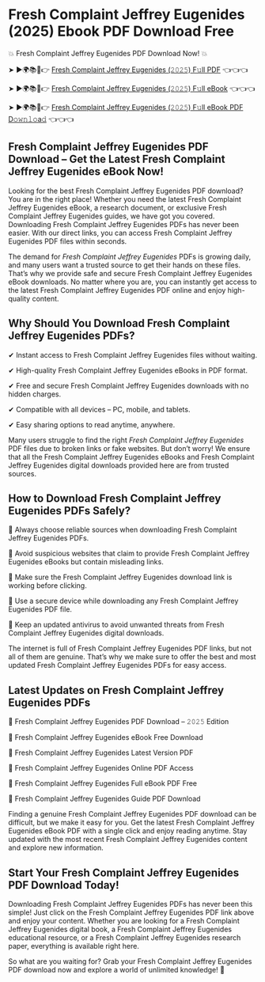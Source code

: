 # Fresh Complaint Jeffrey Eugenides (2025) Ebook PDF Download Free

💥 Fresh Complaint Jeffrey Eugenides PDF Download Now! 💥

➤ ►🌍📚📱👉 [Fresh Complaint Jeffrey Eugenides (𝟸𝟶𝟸𝟻) F𝚞ll PDF](https://getpdf.xyz/fresh-complaint-jeffrey-eugenides) 👈👈👈


➤ ►🌍📚📱👉 [Fresh Complaint Jeffrey Eugenides (𝟸𝟶𝟸𝟻) F𝚞ll eBook](https://getpdf.xyz/fresh-complaint-jeffrey-eugenides) 👈👈👈


➤ ►🌍📚📱👉 [Fresh Complaint Jeffrey Eugenides (𝟸𝟶𝟸𝟻) F𝚞ll eBook PDF D𝚘𝚠𝚗𝚕𝚘a𝚍](https://getpdf.xyz/fresh-complaint-jeffrey-eugenides) 👈👈👈


## Fresh Complaint Jeffrey Eugenides PDF Download – Get the Latest Fresh Complaint Jeffrey Eugenides eBook Now!

Looking for the best Fresh Complaint Jeffrey Eugenides PDF download? You are in the right place! Whether you need the latest Fresh Complaint Jeffrey Eugenides eBook, a research document, or exclusive Fresh Complaint Jeffrey Eugenides guides, we have got you covered. Downloading Fresh Complaint Jeffrey Eugenides PDFs has never been easier. With our direct links, you can access Fresh Complaint Jeffrey Eugenides PDF files within seconds.

The demand for *Fresh Complaint Jeffrey Eugenides* PDFs is growing daily, and many users want a trusted source to get their hands on these files. That’s why we provide safe and secure Fresh Complaint Jeffrey Eugenides eBook downloads. No matter where you are, you can instantly get access to the latest Fresh Complaint Jeffrey Eugenides PDF online and enjoy high-quality content.

## Why Should You Download Fresh Complaint Jeffrey Eugenides PDFs?

✔ Instant access to Fresh Complaint Jeffrey Eugenides files without waiting.

✔ High-quality Fresh Complaint Jeffrey Eugenides eBooks in PDF format.

✔ Free and secure Fresh Complaint Jeffrey Eugenides downloads with no hidden charges.

✔ Compatible with all devices – PC, mobile, and tablets.

✔ Easy sharing options to read anytime, anywhere.

Many users struggle to find the right *Fresh Complaint Jeffrey Eugenides* PDF files due to broken links or fake websites. But don’t worry! We ensure that all the Fresh Complaint Jeffrey Eugenides eBooks and Fresh Complaint Jeffrey Eugenides digital downloads provided here are from trusted sources.

## How to Download Fresh Complaint Jeffrey Eugenides PDFs Safely?

📌 Always choose reliable sources when downloading Fresh Complaint Jeffrey Eugenides PDFs.

📌 Avoid suspicious websites that claim to provide Fresh Complaint Jeffrey Eugenides eBooks but contain misleading links.

📌 Make sure the Fresh Complaint Jeffrey Eugenides download link is working before clicking.

📌 Use a secure device while downloading any Fresh Complaint Jeffrey Eugenides PDF file.

📌 Keep an updated antivirus to avoid unwanted threats from Fresh Complaint Jeffrey Eugenides digital downloads.

The internet is full of Fresh Complaint Jeffrey Eugenides PDF links, but not all of them are genuine. That’s why we make sure to offer the best and most updated Fresh Complaint Jeffrey Eugenides PDFs for easy access.

## Latest Updates on Fresh Complaint Jeffrey Eugenides PDFs

🔹 Fresh Complaint Jeffrey Eugenides PDF Download – 𝟸𝟶𝟸𝟻 Edition

🔹 Fresh Complaint Jeffrey Eugenides eBook Free Download

🔹 Fresh Complaint Jeffrey Eugenides Latest Version PDF

🔹 Fresh Complaint Jeffrey Eugenides Online PDF Access

🔹 Fresh Complaint Jeffrey Eugenides Full eBook PDF Free

🔹 Fresh Complaint Jeffrey Eugenides Guide PDF Download

Finding a genuine Fresh Complaint Jeffrey Eugenides PDF download can be difficult, but we make it easy for you. Get the latest Fresh Complaint Jeffrey Eugenides eBook PDF with a single click and enjoy reading anytime. Stay updated with the most recent Fresh Complaint Jeffrey Eugenides content and explore new information.

## Start Your Fresh Complaint Jeffrey Eugenides PDF Download Today!

Downloading Fresh Complaint Jeffrey Eugenides PDFs has never been this simple! Just click on the Fresh Complaint Jeffrey Eugenides PDF link above and enjoy your content. Whether you are looking for a Fresh Complaint Jeffrey Eugenides digital book, a Fresh Complaint Jeffrey Eugenides educational resource, or a Fresh Complaint Jeffrey Eugenides research paper, everything is available right here.

So what are you waiting for? Grab your Fresh Complaint Jeffrey Eugenides PDF download now and explore a world of unlimited knowledge! 🚀